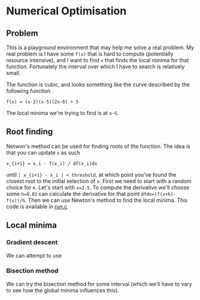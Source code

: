 # Numerical Optimisation

## Problem

This is a playground environment that may help me solve a real problem. My real problem is I have some `f(x)` that is hard to compute (potentially resource intensive), and I want to find `x` that finds the local minima for that function. Fortunately the interval over which I have to search is relatively small. 

The function is cubic, and looks something like the curve described by the following function

```
f(x) = (x-2)(x-5)(2x-8) + 5
```

The local minima we're trying to find is at `x~5`.

## Root finding

Netwon's method can be used for finding roots of the function. The idea is that you can update `x` as such

```
x_{i+1} = x_i - f(x_i) / df(x_i)dx
```

until `| x_{i+1} - x_i | < threshold`, at which point you've found the closest root to the initial selection of `x`. First we need to start with a random choice for x. Let's start with `x=2.5`. To compute the derivative we'll choose some `h=0.01` can calculate the derivative for that point `dfdx=(f(x+h)-f(x))/h`. Then we can use Newton's method to find the local minima. This code is available in [run.c](run.c).

## Local minima

### Gradient descent

We can attempt to use 

### Bisection method

We can try the bisection method for some interval (which we'll have to vary to see how the global minima influences this).